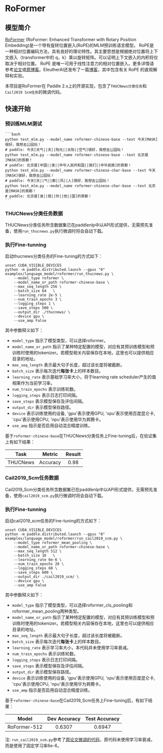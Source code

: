 # RoFormer

## 模型简介

[RoFormer](https://arxiv.org/pdf/2104.09864.pdf) (RoFormer: Enhanced Transformer with Rotary Position Embedding)是一个带有旋转位置嵌入(RoPE)的MLM预训练语言模型。 RoPE是一种相对位置编码方法，具有良好的理论特性。其主要思想是根据绝对位置将上下文嵌入（transformer中的 q，k）乘以旋转矩阵。可以证明上下文嵌入的内积将仅取决于相对位置。
RoPE 是唯一可用于线性注意力的相对位置嵌入。更多详情请参考[论文](https://arxiv.org/pdf/2104.09864.pdf)或[原博客](https://kexue.fm/archives/8265)。EleutherAI还发布了一篇[博客](https://blog.eleuther.ai/rotary-embeddings/)，其中包含有关 RoPE 的直观解释和实验。

本项目是RoFormer在 Paddle 2.x上的开源实现，包含了`THUCNews分类任务`和`Cail2019 Scm任务`的微调代码。

## 快速开始


### 预训练MLM测试
    ```bash
    python test_mlm.py --model_name roformer-chinese-base --text 今天[MASK]很好，我想去公园玩！
    # paddle: 今天[天气||天||阳光||太阳||空气]很好，我想去公园玩！
    python test_mlm.py --model_name roformer-chinese-base --text 北京是[MASK]的首都！
    # paddle: 北京是[中国||谁||中华人民共和国||我们||中华民族]的首都！
    python test_mlm.py --model_name roformer-chinese-char-base --text 今天[MASK]很好，我想去公园玩！
    # paddle: 今天[天||气||都||风||人]很好，我想去公园玩！
    python test_mlm.py --model_name roformer-chinese-char-base --text 北京是[MASK]的首都！
    # paddle: 北京是[谁||我||你||他||国]的首都！
    ```

### THUCNews分类任务数据

THUCNews分类任务所含数据集已在paddlenlp中以API形式提供，无需预先准备，使用`run_thucnews.py`执行微调时将会自动下载。

### 执行Fine-tunning

启动thucnews分类任务的Fine-tuning的方式如下：

```shell
unset CUDA_VISIBLE_DEVICES
python -m paddle.distributed.launch --gpus "0" examples/language_model/roformer/run_thucnews.py \
    --model_type roformer \
    --model_name_or_path roformer-chinese-base \
    --max_seq_length 256 \
    --batch_size 64   \
    --learning_rate 2e-5 \
    --num_train_epochs 3 \
    --logging_steps 1 \
    --save_steps 500 \
    --output_dir ./thucnews/ \
    --device gpu \
    --use_amp False
```
其中参数释义如下：
- `model_type` 指示了模型类型，可以选择roformer。
- `model_name_or_path` 指示了某种特定配置的模型，对应有其预训练模型和预训练时使用的tokenizer。若模型相关内容保存在本地，这里也可以提供相应目录的地址。
- `max_seq_length` 表示最大句子长度，超过该长度将被截断。
- `batch_size` 表示每次迭代**每张卡**上的样本数目。
- `learning_rate` 表示基础学习率大小，将于learning rate scheduler产生的值相乘作为当前学习率。
- `num_train_epochs` 表示训练轮数。
- `logging_steps` 表示日志打印间隔。
- `save_steps` 表示模型保存及评估间隔。
- `output_dir` 表示模型保存路径。
- `device` 表示训练使用的设备, 'gpu'表示使用GPU, 'xpu'表示使用百度昆仑卡, 'cpu'表示使用CPU, 'npu'表示使用华为昇腾卡。
- `use_amp` 指示是否启用自动混合精度训练。

基于`roformer-chinese-base`在THUCNews分类任务上Fine-tuning后，在验证集上有如下结果：

| Task  | Metric                       | Result            |
|:-----:|:----------------------------:|:-----------------:|
| THUCNews | Accuracy                     |      0.98      |



### Cail2019_Scm任务数据

Cail2019_Scm分类任务所含数据集已在paddlenlp中以API形式提供，无需预先准备，使用`cail2019_scm.py`执行微调时将会自动下载。

### 执行Fine-tunning

启动cail2019_scm任务的Fine-tuning的方式如下：

```shell
unset CUDA_VISIBLE_DEVICES
python -m paddle.distributed.launch --gpus "0" examples/language_model/roformer/run_cail2019_scm.py \
    --model_type roformer_mean_pooling \
    --model_name_or_path roformer-chinese-base \
    --max_seq_length 512 \
    --batch_size 16   \
    --learning_rate 6e-6 \
    --num_train_epochs 20 \
    --logging_steps 60 \
    --save_steps 600 \
    --output_dir ./cail2019_scm/ \
    --device gpu \
    --use_amp False
```

其中参数释义如下：
- `model_type` 指示了模型类型，可以选择roformer_cls_pooling和roformer_mean_pooling两种类型。
- `model_name_or_path` 指示了某种特定配置的模型，对应有其预训练模型和预训练时使用的tokenizer。若模型相关内容保存在本地，这里也可以提供相应目录的地址。
- `max_seq_length` 表示最大句子长度，超过该长度将被截断。
- `batch_size` 表示每次迭代**每张卡**上的样本数目。
- `learning_rate` 表示学习率大小，本代码并未使用学习率衰减。
- `num_train_epochs` 表示训练轮数。
- `logging_steps` 表示日志打印间隔。
- `save_steps` 表示模型保存及评估间隔。
- `output_dir` 表示模型保存路径。
- `device` 表示训练使用的设备, 'gpu'表示使用GPU, 'xpu'表示使用百度昆仑卡, 'cpu'表示使用CPU, 'npu'表示使用华为昇腾卡。
- `use_amp` 指示是否启用自动混合精度训练。

基于`roformer-chinese-base`在Cail2019_Scm任务上Fine-tuning后，有如下结果：

|     Model     |    Dev Accuracy   |    Test Accuracy   |
|:-------------:|:-----------------:|:------------------:|
| RoFormer-512  |       0.6307      |        0.6947      |

注: `run_cail2019_scm.py`参考了[原论文微调的代码](https://github.com/ZhuiyiTechnology/roformer/blob/main/finetune_scm.py)，原代码未使用学习率衰减，而是使用了固定学习率6e-6。
